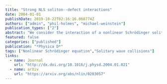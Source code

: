 ```yaml
---
title: "Strong NLS soliton--defect interactions"
date: 2004-01-01
publishDate: 2019-10-22T02:16:16.060774Z
authors: ["admin", "phil-holmes", "michael-weinstein"]
publication_types: ["2"]
abstract: "We consider the interaction of a nonlinear Schrödinger soliton with a spatially localized (point) defect in the medium through which it travels. Using numerical simulations, we find parameter regimes under which the soliton may be reflected, transmitted, or captured by the defect. We propose a mechanism of resonant energy transfer to a nonlinear standing wave mode supported by the defect. Extending Forinash et al. [Phys. Rev. E 49 (1994) 3400], we then derive a finite-dimensional model for the interaction of the soliton with the defect via a collective coordinates method. The resulting system is a three degree-of-freedom Hamiltonian with an additional conserved quantity. We study this system both numerically and using the tools of dynamical systems theory, and find that it exhibits a variety of interesting behaviors, largely determined by the structures of stable and unstable manifolds of special classes of periodic orbits. We use this geometrical understanding to interpret the simulations of the finite-dimensional model, compare them with the nonlinear Schrödinger simulations, and comment on differences due to the finite-dimensional ansatz. "
featured: false
categories: ["published"]
publication: "*Physica D*"
tags: ["Nonlinear Schrödinger equation","Solitary wave collisions"]
links:
  - name: Journal
    url: "http://dx.doi.org/10.1016/j.physd.2004.01.021"
  - name: arXiv
    url: "https://arxiv.org/abs/nlin/0203057"
---
```


